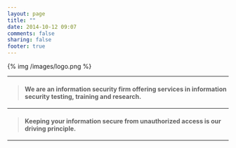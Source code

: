 ```yaml
---
layout: page
title: ""
date: 2014-10-12 09:07
comments: false
sharing: false
footer: true
---
```

{% img /images/logo.png %}
***

> #### We are an information security firm offering services in information security testing, training and research.  
***

> #### Keeping your information secure from unauthorized access is our driving principle.


***
